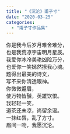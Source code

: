 ```yaml
---
title: "《沉沦》甫子寸"
date: "2020-03-25"
categories: 
  - "甫子寸作品集"
---
```


你是我今后岁月难舍难分，  
也是我荒凉宇宙明月星辰。  
我爱你冰冷美艳凶险万分，  
也爱你一笑嫣然撩我心魂。  
题得出最美的诗文，  
写不来你清透眼神。  
你微微蹙眉，  
使万物皆醺，英雄饮恨。  
我轻轻一笑，  
道茶还未凉，尚留余温。  
一抹红唇，乱了方寸。  
眉间一吻，我愿沉沦。
